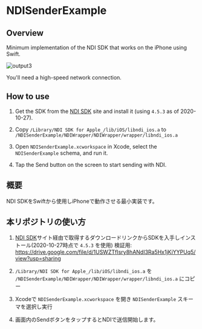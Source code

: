 # NDISenderExample

## Overview

Minimum implementation of the NDI SDK that works on the iPhone using Swift.

![output3](https://user-images.githubusercontent.com/5768361/97207673-9f32bf80-17fd-11eb-8cd6-9b5ed8791038.gif)

You'll need a high-speed network connection.

## How to use

1. Get the SDK from the [NDI SDK](https://www.ndi.tv/sdk/) site and install it (using `4.5.3` as of 2020-10-27).

2. Copy `/Library/NDI SDK for Apple_/lib/iOS/libndi_ios.a` to `/NDISenderExample/NDIWrapper/NDIWrapper/wrapper/libndi_ios.a`

3. Open `NDISenderExample.xcworkspace` in Xcode, select the `NDISenderExample` schema, and run it.

4. Tap the Send button on the screen to start sending with NDI.


## 概要

NDI SDKをSwiftから使用しiPhoneで動作させる最小実装です。

## 本リポジトリの使い方

1. [NDI SDK](https://www.ndi.tv/sdk/)サイト経由で取得するダウンロードリンクからSDKを入手しインストール(2020-10-27時点で `4.5.3` を使用)
検証用: https://drive.google.com/file/d/1USWZTfIsry8hANdI3Ra5Hx1jKiYYPUq5/view?usp=sharing

2. `/Library/NDI SDK for Apple_/lib/iOS/libndi_ios.a` を `/NDISenderExample/NDIWrapper/NDIWrapper/wrapper/libndi_ios.a` にコピー

3. Xcodeで `NDISenderExample.xcworkspace` を開き `NDISenderExample` スキーマを選択し実行

4. 画面内のSendボタンをタップするとNDIで送信開始します。
